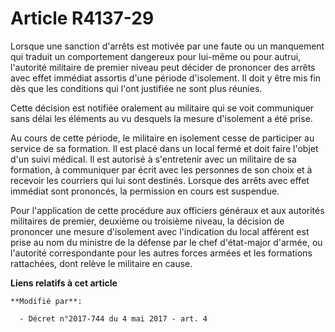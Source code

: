 # Article R4137-29

Lorsque une sanction d'arrêts est motivée par une faute ou un manquement qui traduit un comportement dangereux pour lui-même
ou pour autrui, l'autorité militaire de premier niveau peut décider de prononcer des arrêts avec effet immédiat assortis
d'une période d'isolement. Il doit y être mis fin dès que les conditions qui l'ont justifiée ne sont plus réunies.

Cette décision est notifiée oralement au militaire qui se voit communiquer sans délai les éléments au vu desquels la mesure
d'isolement a été prise.

Au cours de cette période, le militaire en isolement cesse de participer au service de sa formation. Il est placé dans un
local fermé et doit faire l'objet d'un suivi médical. Il est autorisé à s'entretenir avec un militaire de sa formation, à
communiquer par écrit avec les personnes de son choix et à recevoir les courriers qui lui sont destinés. Lorsque des arrêts
avec effet immédiat sont prononcés, la permission en cours est suspendue.

Pour l'application de cette procédure aux officiers généraux et aux autorités militaires de premier, deuxième ou troisième
niveau, la décision de prononcer une mesure d'isolement avec l'indication du local afférent est prise au nom du ministre de
la défense par le chef d'état-major d'armée, ou l'autorité correspondante pour les autres forces armées et les formations
rattachées, dont relève le militaire en cause.

**Liens relatifs à cet article**

	**Modifié par**:

	  - Décret n°2017-744 du 4 mai 2017 - art. 4
